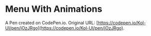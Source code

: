 # Menu With Animations

A Pen created on CodePen.io. Original URL: [https://codepen.io/Kol-UI/pen/jOzJRgo](https://codepen.io/Kol-UI/pen/jOzJRgo).

